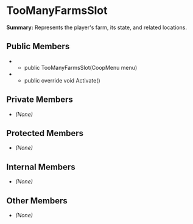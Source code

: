 # TooManyFarmsSlot

**Summary:** Represents the player's farm, its state, and related locations.

## Public Members
- - public TooManyFarmsSlot(CoopMenu menu)
- - public override void Activate()

## Private Members
- *(None)*

## Protected Members
- *(None)*

## Internal Members
- *(None)*

## Other Members
- *(None)*
